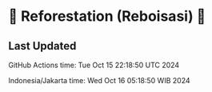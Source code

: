 
# 🌳 Reforestation (Reboisasi) 🌲

## Last Updated

GitHub Actions time: Tue Oct 15 22:18:50 UTC 2024

Indonesia/Jakarta time: Wed Oct 16 05:18:50 WIB 2024
